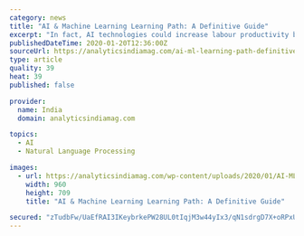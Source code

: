 ```yaml
---
category: news
title: "AI & Machine Learning Learning Path: A Definitive Guide"
excerpt: "In fact, AI technologies could increase labour productivity by 40% or more ... look at the science of applying machine learning algorithms to process large amounts of natural language data. You will learn the concepts of statistical machine translation and neural models, deep semantic similarity models (DSSM), neural knowledge base embedding ..."
publishedDateTime: 2020-01-20T12:36:00Z
sourceUrl: https://analyticsindiamag.com/ai-ml-learning-path-definitive-guide/
type: article
quality: 39
heat: 39
published: false

provider:
  name: India
  domain: analyticsindiamag.com

topics:
  - AI
  - Natural Language Processing

images:
  - url: https://analyticsindiamag.com/wp-content/uploads/2020/01/AI-ML-AIM.jpeg
    width: 960
    height: 709
    title: "AI & Machine Learning Learning Path: A Definitive Guide"

secured: "zTudbFw/UaEfRAI3IKeybrkePW28UL0tIqjM3w44yIx3/qN1sdrgD7X+oRPxUkiAgKUA1qQknKbAOc2ePVBk6it0Q7P39e4Jbo+Vm1/tRIkcbjw5zMUXa6O/We+CfhZXuvfTLnXQq3cbEOE/QwZye6BrQMMJkbm8LO3RJ2huzlw8+4+mrH2oM79TwJhiP/QQOQ6YmMfv/B01fAfzpE8QMqKkCdvn0IAXjmJx2GtKp+afXfrrYSzXy0yGOV44oI8zgs76Cx+mLWwjYdGNiB+m/PXGFtgTKfLT8Ysbpe2O6wM5WPC1BjPAsK9VP26WaKoYIBqTqRr4eutZ3T4jG9+p8eDjqFx/RzKnzuox8SoqWV5JIVgysQlLVN8Tely34pVce6RmhYLT8AJdaqpmfktn/ZX81u69bJ6RhLNX34lBPsHvX0He1XXnbFZ/yMvmqGGIof4+6tFznymLjzELb/PV6g==;xtmu5GcUps2N0H92FrefUA=="
---
```


